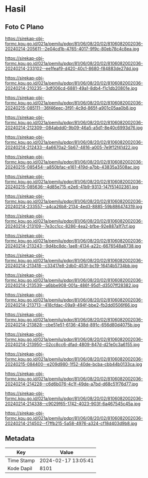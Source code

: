 # Hasil

## Foto C Plano

https://sirekap-obj-formc.kpu.go.id/021a/pemilu/pdpr/81/06/08/20/02/8106082002036-20240214-205611--2e04cd1b-4765-4017-9f9c-80eb78c4c8ea.jpg

https://sirekap-obj-formc.kpu.go.id/021a/pemilu/pdpr/81/06/08/20/02/8106082002036-20240214-233102--ee1feaf9-d420-40c1-8680-f84883de27dd.jpg

https://sirekap-obj-formc.kpu.go.id/021a/pemilu/pdpr/81/06/08/20/02/8106082002036-20240214-210235--3df006cd-6881-49a1-8db4-f1c1db20801e.jpg

https://sirekap-obj-formc.kpu.go.id/021a/pemilu/pdpr/81/06/08/20/02/8106082002036-20240215-085111--36f46eec-3f91-4c9d-865f-a901c05aa0b8.jpg

https://sirekap-obj-formc.kpu.go.id/021a/pemilu/pdpr/81/06/08/20/02/8106082002036-20240214-212309--084abdd0-9b09-46a5-a5d1-8e40c6993d76.jpg

https://sirekap-obj-formc.kpu.go.id/021a/pemilu/pdpr/81/06/08/20/02/8106082002036-20240214-212433--4a6670a2-5b67-4816-a005-7e9f12f41d22.jpg

https://sirekap-obj-formc.kpu.go.id/021a/pemilu/pdpr/81/06/08/20/02/8106082002036-20240215-085454--a850bfac-e161-419d-a7bb-43835a3508ac.jpg

https://sirekap-obj-formc.kpu.go.id/021a/pemilu/pdpr/81/06/08/20/02/8106082002036-20240215-085636--4d85e715-e2e6-41b9-9313-147f51402361.jpg

https://sirekap-obj-formc.kpu.go.id/021a/pemilu/pdpr/81/06/08/20/02/8106082002036-20240214-233557--a4ca26b8-2134-4ed3-8885-59b886474319.jpg

https://sirekap-obj-formc.kpu.go.id/021a/pemilu/pdpr/81/06/08/20/02/8106082002036-20240214-213109--7e3cc1cc-8286-4ea2-bfbe-92e887a1f7cf.jpg

https://sirekap-obj-formc.kpu.go.id/021a/pemilu/pdpr/81/06/08/20/02/8106082002036-20240214-213243--9d4bc8dc-1ae8-4134-a22c-6676548a8738.jpg

https://sirekap-obj-formc.kpu.go.id/021a/pemilu/pdpr/81/06/08/20/02/8106082002036-20240214-213418--c33417e8-2db0-453f-bc19-16414b5734bb.jpg

https://sirekap-obj-formc.kpu.go.id/021a/pemilu/pdpr/81/06/08/20/02/8106082002036-20240214-213539--a6bbe908-001a-486f-95d1-d3507ff28382.jpg

https://sirekap-obj-formc.kpu.go.id/021a/pemilu/pdpr/81/06/08/20/02/8106082002036-20240214-213713--418cfdac-09a9-494f-bbe2-fb2dd0506f66.jpg

https://sirekap-obj-formc.kpu.go.id/021a/pemilu/pdpr/81/06/08/20/02/8106082002036-20240214-213828--cbe51e51-6136-438d-891c-656d80d4075b.jpg

https://sirekap-obj-formc.kpu.go.id/021a/pemilu/pdpr/81/06/08/20/02/8106082002036-20240214-213950--02cc8cc6-dfad-4809-847d-d21e0c3a6155.jpg

https://sirekap-obj-formc.kpu.go.id/021a/pemilu/pdpr/81/06/08/20/02/8106082002036-20240215-084400--e209d980-1f52-40de-bcba-cbb44b0133ca.jpg

https://sirekap-obj-formc.kpu.go.id/021a/pemilu/pdpr/81/06/08/20/02/8106082002036-20240214-214228--c6d6b076-4c1f-49de-a7bd-d68c51f76d77.jpg

https://sirekap-obj-formc.kpu.go.id/021a/pemilu/pdpr/81/06/08/20/02/8106082002036-20240214-214338--c9029f65-1742-4023-903f-6a467545c45a.jpg

https://sirekap-obj-formc.kpu.go.id/021a/pemilu/pdpr/81/06/08/20/02/8106082002036-20240214-214502--f7ffb215-5a58-4976-a324-cf18d403d9b8.jpg


## Metadata

| Key        | Value               |
| ---------- | ------------------- |
| Time Stamp | 2024-02-17 13:05:41 |
| Kode Dapil | 8101                |



